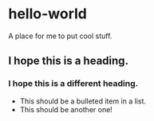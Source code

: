 hello-world
===========

A place for me to put cool stuff. 
## I hope this is a heading. 
### I hope this is a different heading. 
* This should be a bulleted item in a list. 
* This should be another one! 
